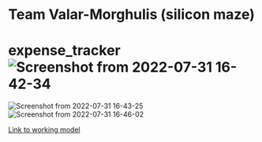 # Team Valar-Morghulis (silicon maze)
# expense_tracker![Screenshot from 2022-07-31 16-42-34](https://user-images.githubusercontent.com/58885049/182023534-65b8adf1-2aba-4231-9f92-8f4461b7d462.png)
![Screenshot from 2022-07-31 16-43-25](https://user-images.githubusercontent.com/58885049/182023559-b8c7d6f6-2985-42d2-adbb-8d2958a3d197.png)
![Screenshot from 2022-07-31 16-46-02](https://user-images.githubusercontent.com/58885049/182023642-5c5b4727-d66d-4209-ba13-08cbade85345.png)

[Link to working model](https://drive.google.com/file/d/1WD1suqALzs4iFvI9T8ktFEKUhwCAReR-/view?usp=sharing)
